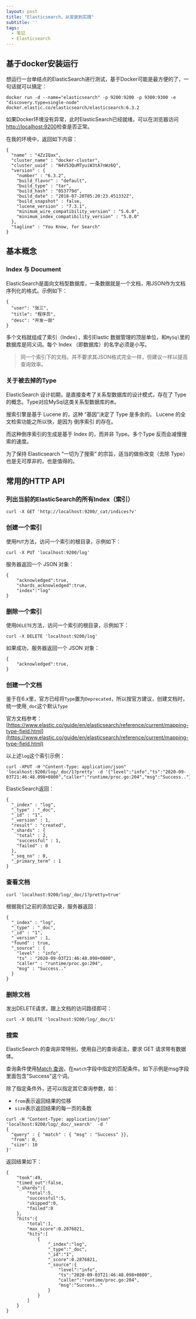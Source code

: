 ```yaml
---
layout: post
title: "Elasticsearch，从安装到实践"
subtitle: ''
tags:
  - 笔记 
  - Elasticsearch
---
```


## 基于docker安装运行

想运行一台单结点的ElasticSearch进行测试，基于Docker可能是最方便的了，一句话就可以搞定：

```
docker run -d --name="elasticsearch" -p 9200:9200 -p 9300:9300 -e "discovery.type=single-node" docker.elastic.co/elasticsearch/elasticsearch:6.3.2
```

如果Docker环境没有异常，此时ElasticSearch已经就绪，可以在浏览器访问[http://localhost:9200](http://localhost:9200)检查是否正常。

在我的环境中，返回如下内容：

```
{
  "name" : "4ZzIQax",
  "cluster_name" : "docker-cluster",
  "cluster_uuid" : "N4V53QuMTyuiW3tA7nWz6Q",
  "version" : {
    "number" : "6.3.2",
    "build_flavor" : "default",
    "build_type" : "tar",
    "build_hash" : "053779d",
    "build_date" : "2018-07-20T05:20:23.451332Z",
    "build_snapshot" : false,
    "lucene_version" : "7.3.1",
    "minimum_wire_compatibility_version" : "5.6.0",
    "minimum_index_compatibility_version" : "5.0.0"
  },
  "tagline" : "You Know, for Search"
}
```

## 基本概念

### Index 与 Document

ElasticSearch是面向文档型数据库，一条数据就是一个文档，用JSON作为文档序列化的格式。示例如下：

```
{
  "user": "张三",
  "title": "程序员",
  "desc": "开发一部"
}
```

多个文档就组成了索引（Index），索引Elastic 数据管理的顶层单位，和`MySql`里的数据库是同义词。每个 Index （即数据库）的名字必须是小写。

> 同一个索引下的文档，并不要求其JSON格式完全一样，但建议一样以提高查询效率。

### 关于被去掉的Type

ElasticSearch 设计初期，是直接查考了关系型数据库的设计模式，存在了 Type的概念。Type对应MySql这类关系型数据库的`表`。

搜索引擎是基于 Lucene 的，这种 “基因”决定了 Type 是多余的。 Lucene 的全文检索功能之所以快，是因为 倒序索引 的存在。

而这种倒序索引的生成是基于 Index 的，而并非 Type。多个Type 反而会减慢搜索的速度。

为了保持 Elasticsearch “一切为了搜索” 的宗旨，适当的做些改变（去除 Type）也是无可厚非的，也是值得的。


## 常用的HTTP API

### 列出当前的ElasticSearch的所有Index（索引）


```
curl -X GET 'http://localhost:9200/_cat/indices?v'
```

### 创建一个索引

使用`PUT`方法，访问一个索引的根目录，示例如下：

```
curl -X PUT 'localhost:9200/log'
```

服务器返回一个 JSON 对象：

```
{
    "acknowledged":true,
    "shards_acknowledged":true,
    "index":"log"
}
```

### 删除一个索引

使用`DELETE`方法，访问一个索引的根目录，示例如下：

```
curl -X DELETE 'localhost:9200/log'
```

如果成功，服务器返回一个 JSON 对象：

```
{
    "acknowledged":true,
}
```

### 创建一个文档

鉴于在6.x里，官方已经将`Type`置为`Deprecated`，所以按官方建议，创建文档时，统一使用`_doc`这个默认`Type`

官方文档参考：[https://www.elastic.co/guide/en/elasticsearch/reference/current/mapping-type-field.html](https://www.elastic.co/guide/en/elasticsearch/reference/current/mapping-type-field.html)

以上述`log`这个索引示例：

```
curl -XPUT -H "Content-Type: application/json" 'localhost:9200/log/_doc/1?pretty' -d '{"level":"info","ts":"2020-09-03T21:46:48.098+0800","caller":"runtime/proc.go:204","msg":"Success.."}'
```

ElasticSearch返回：

```
{
  "_index" : "log",
  "_type" : "_doc",
  "_id" : "1",
  "_version" : 1,
  "result" : "created",
  "_shards" : {
    "total" : 2,
    "successful" : 1,
    "failed" : 0
  },
  "_seq_no" : 0,
  "_primary_term" : 1
}
```

### 查看文档

```
curl 'localhost:9200/log/_doc/1?pretty=true'
```

根据我们之前的添加记录，服务器返回：

```
{
  "_index" : "log",
  "_type" : "_doc",
  "_id" : "1",
  "_version" : 1,
  "found" : true,
  "_source" : {
    "level" : "info",
    "ts" : "2020-09-03T21:46:48.098+0800",
    "caller" : "runtime/proc.go:204",
    "msg" : "Success.."
  }
}
```

### 删除文档

发出DELETE请求，跟上文档的访问路径即可：

```
curl -X DELETE 'localhost:9200/log/_doc/1'
```

### 搜索

ElasticSearch 的查询非常特别，使用自己的查询语法，要求 GET 请求带有数据体。

查询条件使用[Match 查询](https://www.elastic.co/guide/en/elasticsearch/reference/5.5/query-dsl-match-query.html)，在`match`字段中指定的匹配条件。如下示例是msg字段里面包含"Success"这个词。

除了指定条件外，还可以指定其它查询参数，如：

- `from`表示返回结果的位移
- `size`表示返回结果的每一页的条数

```
curl -H "Content-Type: application/json" 'localhost:9200/log/_doc/_search'  -d '
{
  "query" : { "match" : { "msg" : "Success" }},
  "from": 0,
  "size": 10
}'
```

返回结果如下：

```
{
    "took":49,
    "timed_out":false,
    "_shards":{
        "total":5,
        "successful":5,
        "skipped":0,
        "failed":0
    },
    "hits":{
        "total":1,
        "max_score":0.2876821,
        "hits":[
            {
                "_index":"log",
                "_type":"_doc",
                "_id":"1",
                "_score":0.2876821,
                "_source":{
                    "level":"info",
                    "ts":"2020-09-03T21:46:48.098+0800",
                    "caller":"runtime/proc.go:204",
                    "msg":"Success.."
                }
            }
        ]
    }
}
```